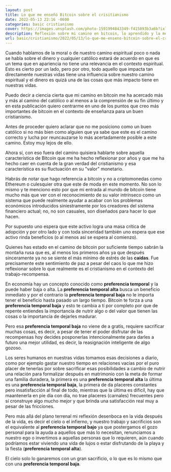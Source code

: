 ```yaml
---
layout: post
title: Lo que me enseñó Bitcoin sobre el crisitianismo
date: 2022-05-13 22:16 -0600
categories: basic cristianismo
cover: https://images.unsplash.com/photo-1591994843349-f415893b3a6b?ixlib=rb-1.2.1&ixid=MnwxMjA3fDB8MHxwaG90by1wYWdlfHx8fGVufDB8fHx8&auto=format&fit=crop&w=1740&q=80
description: Reflexión sobre mi camino en bitcoin, lo aprendido y la metáfora trasladable al cristianismo.
url: basic/cristianismo/2022/05/13/lo-que-me-enseno-bitcoin-sobre-el-crisitianismo.html
---
```


Cuando hablamos de la moral o de nuestro camino espiritual poco o nada se habla sobre el dinero y cualquier católico estará de acuerdo en que es un tema que en apariencia no tiene una relevancia en el contexto espiritual. Esto es cierto por un lado, pero por otro, todo aquello que impacta tan directamente nuestras vidas tiene una influencia sobre nuestro camino espiritual y el dinero es quizá una de las cosas que más impacto tiene en nuestras vidas.

Puedo decir a ciencia cierta que mi camino en bitcoin me ha acercado más y más al camino del católico o al menos a la comprensión de su fin último y en esta publicación quiero centrarme en uno de los puntos que creo más importantes de bitcoin en el contexto de enseñanza para un buen cristianismo.

Antes de proceder quiero aclarar que no me posiciono como un buen católico si no más bien como alguien que ya sabe que este es el camino correcto y lucha por reuncauzarse lo más acertadamente posible a este camino. Estoy muy lejos de ello.

Ahora sí, con eso fuera del camino quisiera hablarte sobre aquella característica de Bitcoin que me ha hecho reflexionar por años y que me ha hecho caer en cuenta de la gran verdad del cristianismo y esa característica es su fluctuación en su "valor" monetario.

Habrás de notar que hago referencia a bitcoin y no a criptomonedas como Ethereum o culesquier otra que este de moda en este momento. No son lo mismo y te menciono esto por que mi entrada al mundo de bitcoin tiene mucho más que ver con el reconocimiento de su valor intrínseco como un sistema que puede realmente ayudar a acabar con los problemas económicos introducidos siniestramente por los creadores del sistema financiero actual; no, no son casuales, son diseñados para hacer lo que hacen.

Por supuesto uno espera que este activo logra una masa crítica de adopción y por otro lado y con toda sinceridad también uno espera que ese activo rinda beneficios (o al menos así se espera al comienzo).

Quienes has estado en el camino de bitcoin por suficiente tiempo sabrán la montaña rusa que es, al menos los primeros años ya que después sinceramente ya no se siente el más mínimo de estrés de las __caídas__. Fue precisamente este sentimiento de paz a pesar del caos lo que me hizo reflexionar sobre lo que realmente es el cristianismo en el contexto del trabajo-recompensa.

En economía hay un concepto conocido como __preferencia temporal__ y la puede haber baja o alta. La __preferencia temporal alta__ busca un beneficio inmediato y por el contrario la __preferencia temporal baja__ no le importa tener el beneficio hasta pasado un largo tiempo. Bitcoin te forza a una __preferencia temporal baja__ y esto te cambia a tí por completo por que de repente entiendes la importancia de nutrir algo o del valor que tienen las cosas o la importancia de dejarles madurar.

Pero esa __preferencia temporal baja__ no viene de a gratis, requiere sacrificar muchas cosas, es decir, a pesar de tener el poder disfrutar de las recompensas hoy decides posponerlas intencionalmente para darles a futuro una mejor utilidad, es decir, la reasignación inteligente de algo gozoso.

Los seres humanos en nuestras vidas tomamos esas decisiones a diario, como por ejemplo gastar nuestro tiempo en relaciones vacías por el puro placer de tenerlas por sobre sacrificar esas posibilidades a cambio de nutrir una relación para formalizar después en matrimonio con la meta de formar una familia duradera, la primera es una __preferencia temporal alta__ la última es una __preferencia temporal baja__, la primera de da placeres constantes pero insatisfacción al final de todo, mientras que la última es dificíl, hay que maantenerla en pie día con día, no trae placeres (carnales) frecuentes pero sí cronstruye algo mucho mejor y que brinda una satisfacción real muy a pesar de las fricciones.

Pero más allá del plano terrenal mi reflexión desenboca en la vida después de la vida, es decir el cielo o el infierno, y nuestro trabajo y sacrificios son el equivalente al __preferencia temporal bajo__ ya que postergamos el gozo personal para la ayuda a aquellos que más lo necesitan, renunciamos a nuestro ego o invertimos a aquellas personas que lo requieren, aún cuando podríamos estar viviendo una vida de lujos o estar disfrutando de la playa y la fiesta (__preferencia temporal alta__). 

El cielo solo lo ganaremos con un gran sacrificio, o lo que es lo mismo que con una __preferencia temporal baja__.

